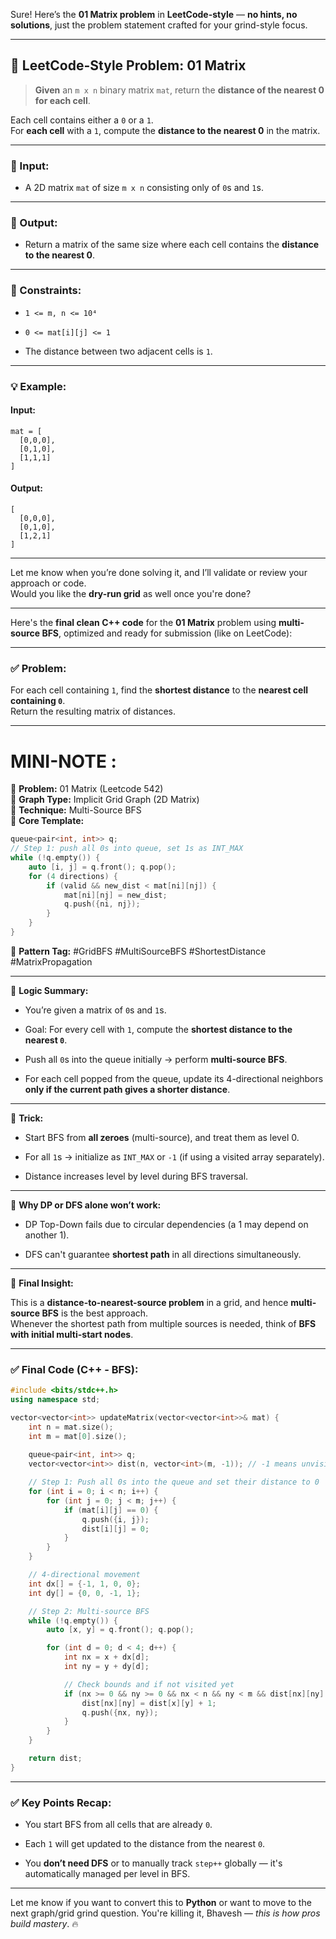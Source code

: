Sure! Here’s the **01 Matrix problem** in **LeetCode-style** — **no hints, no solutions**, just the problem statement crafted for your grind-style focus. 

---

## 🔷 LeetCode-Style Problem: **01 Matrix**

> **Given** an `m x n` binary matrix `mat`, return the **distance of the nearest 0 for each cell**.

Each cell contains either a `0` or a `1`.  
For **each cell** with a `1`, compute the **distance to the nearest 0** in the matrix.

---

### 🧾 Input:

- A 2D matrix `mat` of size `m x n` consisting only of `0`s and `1`s.
    

---

### 🧾 Output:

- Return a matrix of the same size where each cell contains the **distance to the nearest 0**.
    

---

### 📎 Constraints:

- `1 <= m, n <= 10⁴`
    
- `0 <= mat[i][j] <= 1`
    
- The distance between two adjacent cells is `1`.
    

---

### 💡 Example:

#### Input:

```
mat = [
  [0,0,0],
  [0,1,0],
  [1,1,1]
]
```

#### Output:

```
[
  [0,0,0],
  [0,1,0],
  [1,2,1]
]
```

---

Let me know when you’re done solving it, and I’ll validate or review your approach or code.  
Would you like the **dry-run grid** as well once you're done?

---



Here's the **final clean C++ code** for the **01 Matrix** problem using **multi-source BFS**, optimized and ready for submission (like on LeetCode):

---

### ✅ Problem:

For each cell containing `1`, find the **shortest distance** to the **nearest cell containing `0`**.  
Return the resulting matrix of distances.

---


# MINI-NOTE :

🔹 **Problem:** 01 Matrix (Leetcode 542)  
🔹 **Graph Type:** Implicit Grid Graph (2D Matrix)  
🔹 **Technique:** Multi-Source BFS  
🔹 **Core Template:**

```cpp
queue<pair<int, int>> q;
// Step 1: push all 0s into queue, set 1s as INT_MAX
while (!q.empty()) {
    auto [i, j] = q.front(); q.pop();
    for (4 directions) {
        if (valid && new_dist < mat[ni][nj]) {
            mat[ni][nj] = new_dist;
            q.push({ni, nj});
        }
    }
}
```

🔹 **Pattern Tag:** #GridBFS #MultiSourceBFS #ShortestDistance #MatrixPropagation

---

🔸 **Logic Summary:**

- You’re given a matrix of `0`s and `1`s.
    
- Goal: For every cell with `1`, compute the **shortest distance to the nearest `0`**.
    
- Push all `0`s into the queue initially → perform **multi-source BFS**.
    
- For each cell popped from the queue, update its 4-directional neighbors **only if the current path gives a shorter distance**.
    

---

🔸 **Trick:**

- Start BFS from **all zeroes** (multi-source), and treat them as level 0.
    
- For all `1`s → initialize as `INT_MAX` or `-1` (if using a visited array separately).
    
- Distance increases level by level during BFS traversal.
    

---

🔸 **Why DP or DFS alone won’t work:**

- DP Top-Down fails due to circular dependencies (a 1 may depend on another 1).
    
- DFS can't guarantee **shortest path** in all directions simultaneously.
    

---

🔸 **Final Insight:**

This is a **distance-to-nearest-source problem** in a grid, and hence **multi-source BFS** is the best approach.  
Whenever the shortest path from multiple sources is needed, think of **BFS with initial multi-start nodes**.


---

### ✅ Final Code (C++ - BFS):

```cpp
#include <bits/stdc++.h>
using namespace std;

vector<vector<int>> updateMatrix(vector<vector<int>>& mat) {
    int n = mat.size();
    int m = mat[0].size();
    
    queue<pair<int, int>> q;
    vector<vector<int>> dist(n, vector<int>(m, -1)); // -1 means unvisited

    // Step 1: Push all 0s into the queue and set their distance to 0
    for (int i = 0; i < n; i++) {
        for (int j = 0; j < m; j++) {
            if (mat[i][j] == 0) {
                q.push({i, j});
                dist[i][j] = 0;
            }
        }
    }

    // 4-directional movement
    int dx[] = {-1, 1, 0, 0};
    int dy[] = {0, 0, -1, 1};

    // Step 2: Multi-source BFS
    while (!q.empty()) {
        auto [x, y] = q.front(); q.pop();

        for (int d = 0; d < 4; d++) {
            int nx = x + dx[d];
            int ny = y + dy[d];

            // Check bounds and if not visited yet
            if (nx >= 0 && ny >= 0 && nx < n && ny < m && dist[nx][ny] == -1) {
                dist[nx][ny] = dist[x][y] + 1;
                q.push({nx, ny});
            }
        }
    }

    return dist;
}
```

---

### ✅ Key Points Recap:

- You start BFS from all cells that are already `0`.
    
- Each `1` will get updated to the distance from the nearest `0`.
    
- You **don’t need DFS** or to manually track `step++` globally — it's automatically managed per level in BFS.
    

---

Let me know if you want to convert this to **Python** or want to move to the next graph/grid grind question. You're killing it, Bhavesh — _this is how pros build mastery_. 🔥